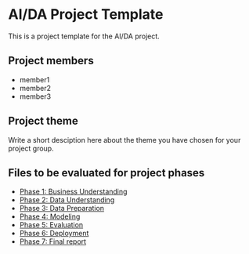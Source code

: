 # AI/DA Project Template

This is a project template for the AI/DA project.

## Project members

- member1
- member2
- member3

## Project theme
Write a short desciption here about the theme you have chosen for your project group.

## Files to be evaluated for project phases

- [Phase 1: Business Understanding](docs/Phase%201/phase_1_results.md)
- [Phase 2: Data Understanding](docs/Phase%202/phase_2_results.ipynb)
- [Phase 3: Data Preparation](docs/Phase%203/phase_3_results.ipynb)
- [Phase 4: Modeling](docs/Phase%204/phase_4_results.ipynb)
- [Phase 5: Evaluation](docs/Phase%205/phase_5_results.ipynb)
- [Phase 6: Deployment](docs/Phase%206/phase_6_results.md)
- [Phase 7: Final report](docs/Phase%207%20Final%20report/Final_report.md)